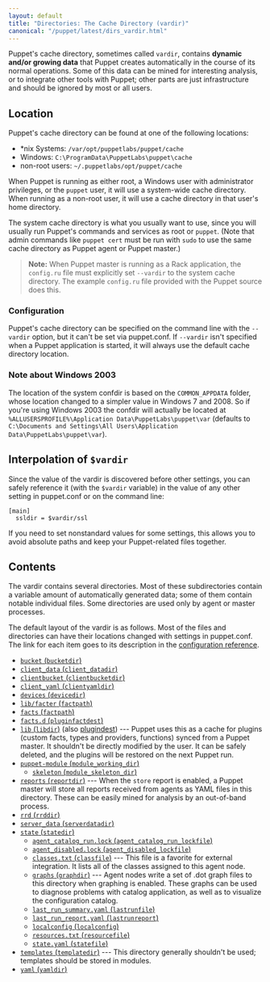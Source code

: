 ```yaml
---
layout: default
title: "Directories: The Cache Directory (vardir)"
canonical: "/puppet/latest/dirs_vardir.html"
---
```


[confdir]: ./dirs_confdir.html
[config_ref]: ./configuration.html

Puppet's cache directory, sometimes called `vardir`, contains **dynamic and/or growing data** that Puppet creates automatically in the course of its normal operations. Some of this data can be mined for interesting analysis, or to integrate other tools with Puppet; other parts are just infrastructure and should be ignored by most or all users.

## Location

Puppet's cache directory can be found at one of the following locations:

* \*nix Systems: `/var/opt/puppetlabs/puppet/cache`
* Windows: `C:\ProgramData\PuppetLabs\puppet\cache`
* non-root users: `~/.puppetlabs/opt/puppet/cache`

When Puppet is running as either root, a Windows user with administrator privileges, or the `puppet` user, it will use a system-wide cache directory. When running as a non-root user, it will use a cache directory in that user's home directory.

The system cache directory is what you usually want to use, since you will usually run Puppet's commands and services as root or `puppet`. (Note that admin commands like `puppet cert` must be run with `sudo` to use the same cache directory as Puppet agent or Puppet master.)

> **Note:** When Puppet master is running as a Rack application, the `config.ru` file must explicitly set `--vardir` to the system cache directory. The example `config.ru` file provided with the Puppet source does this.

### Configuration

Puppet's cache directory can be specified on the command line with the `--vardir` option, but it can't be set via puppet.conf. If `--vardir` isn't specified when a Puppet application is started, it will always use the default cache directory location.

### Note about Windows 2003

The location of the system confdir is based on the `COMMON_APPDATA` folder, whose location changed to a simpler value in Windows 7 and 2008. So if you're using Windows 2003 the confdir will actually be located at `%ALLUSERSPROFILE%\Application Data\PuppetLabs\puppet\var` (defaults to `C:\Documents and Settings\All Users\Application Data\PuppetLabs\puppet\var`).

## Interpolation of `$vardir`

Since the value of the vardir is discovered before other settings, you can safely reference it (with the `$vardir` variable) in the value of any other setting in puppet.conf or on the command line:

    [main]
      ssldir = $vardir/ssl

If you need to set nonstandard values for some settings, this allows you to avoid absolute paths and keep your Puppet-related files together.


## Contents

The vardir contains several directories. Most of these subdirectories contain a variable amount of automatically generated data; some of them contain notable individual files. Some directories are used only by agent or master processes.

The default layout of the vardir is as follows. Most of the files and directories can have their locations changed with settings in puppet.conf. The link for each item goes to its description in the [configuration reference][config_ref].

* [`bucket` (`bucketdir`)][bucketdir]
* [`client_data` (`client_datadir`)][client_datadir]
* [`clientbucket` (`clientbucketdir`)][clientbucketdir]
* [`client_yaml` (`clientyamldir`)][clientyamldir]
* [`devices` (`devicedir`)][devicedir]
* [`lib/facter` (`factpath`)][factpath]
* [`facts` (`factpath`)][factpath]
* [`facts.d` (`pluginfactdest`)][pluginfactdest]
* [`lib` (`libdir`)][libdir] (also [plugindest][]) --- Puppet uses this as a cache for plugins (custom facts, types and providers, functions) synced from a Puppet master. It shouldn't be directly modified by the user. It can be safely deleted, and the plugins will be restored on the next Puppet run.
* [`puppet-module` (`module_working_dir`)][module_working_dir]
    * [`skeleton` (`module_skeleton_dir`)][module_skeleton_dir]
* [`reports` (`reportdir`)][reportdir] --- When the `store` report is enabled, a Puppet master will store all reports received from agents as YAML files in this directory. These can be easily mined for analysis by an out-of-band process.
* [`rrd` (`rrddir`)][rrddir]
* [`server_data` (`serverdatadir`)][serverdatadir]
* [`state` (`statedir`)][statedir]
    * [`agent_catalog_run.lock` (`agent_catalog_run_lockfile`)][agent_catalog_run_lockfile]
    * [`agent_disabled.lock` (`agent_disabled_lockfile`)][agent_disabled_lockfile]
    * [`classes.txt` (`classfile`)][classfile] --- This file is a favorite for external integration. It lists all of the classes assigned to this agent node.
    * [`graphs` (`graphdir`)][graphdir] --- Agent nodes write a set of .dot graph files to this directory when graphing is enabled. These graphs can be used to diagnose problems with catalog application, as well as to visualize the configuration catalog.
    * [`last_run_summary.yaml` (`lastrunfile`)][lastrunfile]
    * [`last_run_report.yaml` (`lastrunreport`)][lastrunreport]
    * [`localconfig` (`localconfig`)][localconfig]
    * [`resources.txt` (`resourcefile`)][resourcefile]
    * [`state.yaml` (`statefile`)][statefile]
* [`templates` (`templatedir`)][templatedir] --- This directory generally shouldn't be used; templates should be stored in modules.
* [`yaml` (`yamldir`)][yamldir]

[bucketdir]: ./configuration.html#bucketdir
[client_datadir]: ./configuration.html#clientdatadir
[clientbucketdir]: ./configuration.html#clientbucketdir
[clientyamldir]: ./configuration.html#clientyamldir
[devicedir]: ./configuration.html#devicedir
[factpath]: ./configuration.html#factpath
[pluginfactdest]: ./configuration.html#pluginfactdest
[libdir]: ./configuration.html#libdir
[plugindest]: ./configuration.html#plugindest
[module_working_dir]: ./configuration.html#moduleworkingdir
[module_skeleton_dir]: ./configuration.html#moduleskeletondir
[logdir]: ./configuration.html#logdir
[httplog]: ./configuration.html#httplog
[masterhttplog]: ./configuration.html#masterhttplog
[masterlog]: ./configuration.html#masterlog
[puppetdlog]: ./configuration.html#puppetdlog
[reportdir]: ./configuration.html#reportdir
[rrddir]: ./configuration.html#rrddir
[rundir]: ./configuration.html#rundir
[pidfile]: ./configuration.html#pidfile
[serverdatadir]: ./configuration.html#serverdatadir
[statedir]: ./configuration.html#statedir
[agent_catalog_run_lockfile]: ./configuration.html#agentcatalogrunlockfile
[agent_disabled_lockfile]: ./configuration.html#agentdisabledlockfile
[classfile]: ./configuration.html#classfile
[graphdir]: ./configuration.html#graphdir
[lastrunfile]: ./configuration.html#lastrunfile
[lastrunreport]: ./configuration.html#lastrunreport
[localconfig]: ./configuration.html#localconfig
[resourcefile]: ./configuration.html#resourcefile
[statefile]: ./configuration.html#statefile
[templatedir]: ./configuration.html#templatedir
[yamldir]: ./configuration.html#yamldir